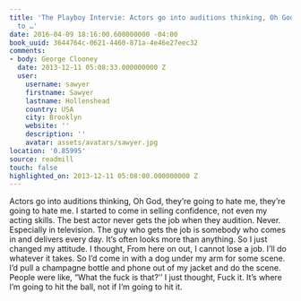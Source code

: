 ```yaml
---
title: 'The Playboy Intervie: Actors go into auditions thinking, Oh God, they’re going
  to …'
date: 2016-04-09 18:16:00.600000000 -04:00
book_uuid: 3644764c-0621-4460-871a-4e46e27eec32
comments:
- body: George Clooney
  date: 2013-12-11 05:08:33.000000000 Z
  user:
    username: sawyer
    firstname: Sawyer
    lastname: Hollenshead
    country: USA
    city: Brooklyn
    website: ''
    description: ''
    avatar: assets/avatars/sawyer.jpg
location: '0.85995'
source: readmill
touch: false
highlighted_on: 2013-12-11 05:08:00.000000000 Z
---
```


Actors go into auditions thinking, Oh God, they’re going to hate me, they’re going to hate me. I started to come in selling confidence, not even my acting skills. The best actor never gets the job when they audition. Never. Especially in television. The guy who gets the job is somebody who comes in and delivers every day. It’s often looks more than anything. So I just changed my attitude. I thought, From here on out, I cannot lose a job. I’ll do whatever it takes. So I’d come in with a dog under my arm for some scene. I’d pull a champagne bottle and phone out of my jacket and do the scene. People were like, “What the fuck is that?’’ I just thought, Fuck it. It’s where I’m going to hit the ball, not if I’m going to hit it.